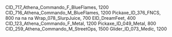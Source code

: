 CID_717_Athena_Commando_F_BlueFlames, 1200
CID_716_Athena_Commando_M_BlueFlames, 1200
Pickaxe_ID_376_FNCS, 800
na
na
na
Wrap_078_SlurpJuice, 700
EID_DreamFeet, 400
CID_123_Athena_Commando_F_Metal, 1200
Pickaxe_ID_049_Metal, 800
CID_259_Athena_Commando_M_StreetOps, 1500
Glider_ID_073_Medic, 1200

